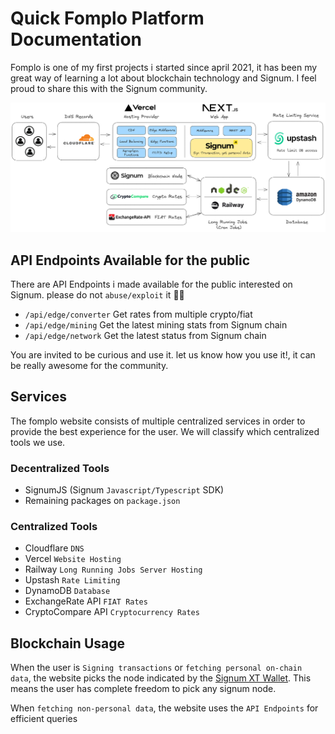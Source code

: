 # Quick Fomplo Platform Documentation

Fomplo is one of my first projects i started since april 2021, it has been my great way of learning a lot about blockchain technology and Signum. I feel proud to share this with the Signum community.

![Fomplo System Design](misc/design-simplified.png)

## API Endpoints Available for the public

There are API Endpoints i made available for the public interested on Signum. please do not `abuse/exploit` it 🙏🏻

- `/api/edge/converter` Get rates from multiple crypto/fiat
- `/api/edge/mining` Get the latest mining stats from Signum chain
- `/api/edge/network` Get the latest status from Signum chain

You are invited to be curious and use it. let us know how you use it!, it can be really awesome for the community.

## Services

The fomplo website consists of multiple centralized services in order to provide the best experience for the user. We will classify which centralized tools we use.

### Decentralized Tools

- SignumJS (Signum `Javascript/Typescript` SDK)
- Remaining packages on `package.json`

### Centralized Tools

- Cloudflare `DNS`
- Vercel `Website Hosting`
- Railway `Long Running Jobs Server Hosting`
- Upstash `Rate Limiting`
- DynamoDB `Database`
- ExchangeRate API `FIAT Rates`
- CryptoCompare API `Cryptocurrency Rates`

## Blockchain Usage

When the user is `Signing transactions` or `fetching personal on-chain data`, the website picks the node indicated by the [Signum XT Wallet](https://signum.network/wallet#XTWallet). This means the user has complete freedom to pick any signum node.

When `fetching non-personal data`, the website uses the `API Endpoints` for efficient queries
